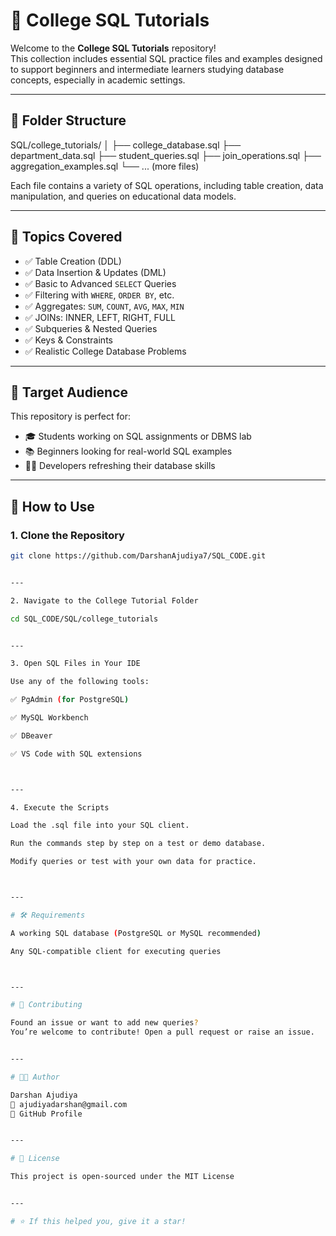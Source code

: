 

# 📘 College SQL Tutorials

Welcome to the **College SQL Tutorials** repository!  
This collection includes essential SQL practice files and examples designed to support beginners and intermediate learners studying database concepts, especially in academic settings.

---

## 📂 Folder Structure

SQL/college_tutorials/ │ ├── college_database.sql ├── department_data.sql ├── student_queries.sql ├── join_operations.sql ├── aggregation_examples.sql └── ... (more files)

Each file contains a variety of SQL operations, including table creation, data manipulation, and queries on educational data models.

---

## 📌 Topics Covered

- ✅ Table Creation (DDL)
- ✅ Data Insertion & Updates (DML)
- ✅ Basic to Advanced `SELECT` Queries
- ✅ Filtering with `WHERE`, `ORDER BY`, etc.
- ✅ Aggregates: `SUM`, `COUNT`, `AVG`, `MAX`, `MIN`
- ✅ JOINs: INNER, LEFT, RIGHT, FULL
- ✅ Subqueries & Nested Queries
- ✅ Keys & Constraints
- ✅ Realistic College Database Problems

---

## 🎯 Target Audience

This repository is perfect for:

- 🎓 Students working on SQL assignments or DBMS lab
- 📚 Beginners looking for real-world SQL examples
- 👩‍💻 Developers refreshing their database skills

---

## 🚀 How to Use

### 1. Clone the Repository

```bash
git clone https://github.com/DarshanAjudiya7/SQL_CODE.git


---

2. Navigate to the College Tutorial Folder

cd SQL_CODE/SQL/college_tutorials


---

3. Open SQL Files in Your IDE

Use any of the following tools:

✅ PgAdmin (for PostgreSQL)

✅ MySQL Workbench

✅ DBeaver

✅ VS Code with SQL extensions



---

4. Execute the Scripts

Load the .sql file into your SQL client.

Run the commands step by step on a test or demo database.

Modify queries or test with your own data for practice.



---

# 🛠️ Requirements

A working SQL database (PostgreSQL or MySQL recommended)

Any SQL-compatible client for executing queries



---

# 🙌 Contributing

Found an issue or want to add new queries?
You’re welcome to contribute! Open a pull request or raise an issue.


---

# 👨‍💻 Author

Darshan Ajudiya
📧 ajudiyadarshan@gmail.com
🔗 GitHub Profile


---

# 📄 License

This project is open-sourced under the MIT License


---

# ⭐ If this helped you, give it a star!



